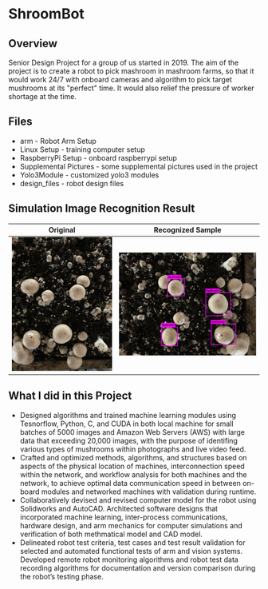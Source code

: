 # ShroomBot

## Overview
Senior Design Project for a group of us started in 2019. 
The aim of the project is to create a robot to pick mashroom in mashroom farms, so that it would work 24/7 with onboard cameras and algorithm to pick target mushrooms at its "perfect" time. It would also relief the pressure of worker shortage at the time.

## Files
- arm - Robot Arm Setup
- Linux Setup - training computer setup
- RaspberryPi Setup - onboard raspberrypi setup
- Supplemental Pictures - some supplemental pictures used in the project
- Yolo3Module - customized yolo3 modules
- design_files - robot design files

## Simulation Image Recognition Result
|                                      Original                                       |                                      Recognized Sample                                       |
|:---------------------------------------------------------------------------------------:|:--------------------------------------------------------------------------------------:|
| ![](https://github.com/UniKerogen/ShroomBot/blob/master/Yolo3Module/peters/dummy.jpg) | ![](https://github.com/UniKerogen/ShroomBot/blob/master/Yolo3Module/peters/original_dummy.jpg) | 

## What I did in this Project
- Designed algorithms and trained machine learning modules using Tesnorflow, Python, C, and CUDA in both local machine for small batches of 5000 images and Amazon Web Servers (AWS) with large data that exceeding 20,000 images, with the purpose of identifing various types of mushrooms within photographs and live video feed.
- Crafted and optimized methods, algorithms, and structures based on aspects of the physical location of machines, interconnection speed within the network, and workflow analysis for both machines and the network, to achieve optimal data communication speed in between on-board modules and networked machines with validation during runtime.
- Collaboratively devised and revised computer model for the robot using Solidworks and AutoCAD. Architected software designs that incorporated machine learning, inter-process communications, hardware design, and arm mechanics for computer simulations and verification of both methmatical model and CAD model. 
- Delineated robot test criteria, test cases and test result validation for selected and automated functional tests of arm and vision systems. Developed remote robot monitoring algorithms and robot test data recording algorithms for documentation and version comparison during the robot’s testing phase.
